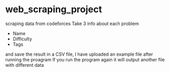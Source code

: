 # web_scraping_project
scraping data from codeforces 
Take 3 info about each problem
- Name
- Difficulty
- Tags

and save the result in a CSV file, I have uploaded an example file after running the proagram 
If you run the program again it will output another file with different data

